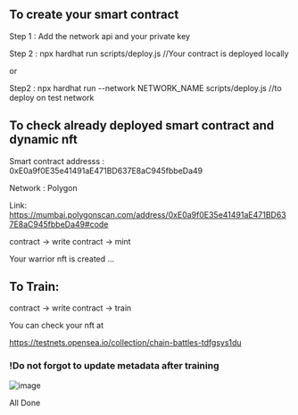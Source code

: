 ## To create your smart contract

Step 1 : Add the network api and your private key

Step 2 : npx hardhat run scripts/deploy.js //Your contract is deployed locally

or

Step2 : npx hardhat run --network NETWORK_NAME scripts/deploy.js //to deploy on test network

## To check already deployed smart contract and dynamic nft 

Smart contract addresss : 0xE0a9f0E35e41491aE471BD637E8aC945fbbeDa49

Network : Polygon

Link: https://mumbai.polygonscan.com/address/0xE0a9f0E35e41491aE471BD637E8aC945fbbeDa49#code

contract -> write contract -> mint

Your warrior nft is created ... 

## To Train:

contract -> write contract -> train

You can check your nft at 

https://testnets.opensea.io/collection/chain-battles-tdfgsys1du

### !Do not forgot to update metadata after training

![image](https://user-images.githubusercontent.com/50509605/208021783-5437e875-6044-4aeb-98d2-d4ba09ae544a.png)

All Done
